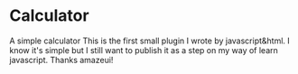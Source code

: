 # Calculator
A simple calculator
This is the first small plugin I wrote by javascript&html.
I know it's simple but I still want to publish it as a step on my way of learn javascript.
Thanks amazeui!
